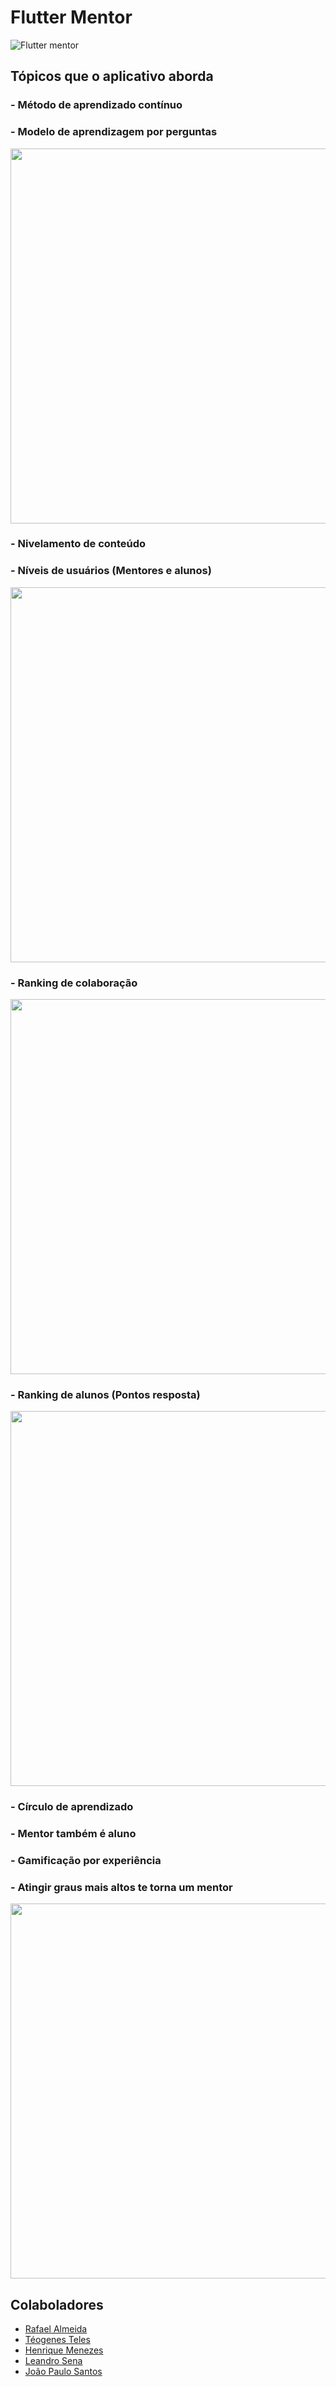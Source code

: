 # Flutter Mentor

![Flutter mentor](./doc/img/logo_menor.png)

## Tópicos que o aplicativo aborda

### - Método de aprendizado contínuo

### - Modelo de aprendizagem por perguntas

<img src="./doc/prints/7.jpg" height="600" >

### - Nivelamento de conteúdo

### - Níveis de usuários (Mentores e alunos)

<img src="./doc/prints/4.jpg" height="600" >

### - Ranking de colaboração

<img src="./doc/prints/6.jpg" height="600" >

### - Ranking de alunos (Pontos resposta)

<img src="./doc/prints/6.jpg" height="600" >

### - Círculo de aprendizado

### - Mentor também é aluno

### - Gamificação por experiência

### - Atingir graus mais altos te torna um mentor

<img src="./doc/prints/4.jpg" height="600" >

## Colaboladores

- [ Rafael Almeida](https://github.com/RafaelBarbosatec)
- [ Téogenes Teles](https://github.com/teocteles)
- [ Henrique Menezes](https://github.com/HenriqueMachine)
- [ Leandro Sena](https://github.com/leosena777)
- [ João Paulo Santos](https://github.com/joaopaulons)
